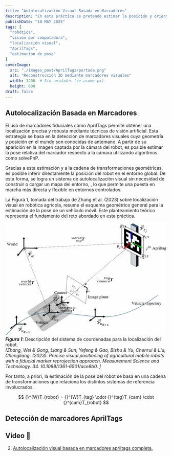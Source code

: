 ```yaml
---
title: "Autolocalización Visual Basada en Marcadores"
description: "En esta práctica se pretende estimar la posición y orientación de un robot en un entorno 2D mediante la detección de marcadores visuales AprilTags, aplicando técnicas de visión por computadora y transformaciones geométricas."
publishDate: "18 MAY 2025"
tags: [
  "robótica",
  "visión por computadora",
  "localización visual",
  "AprilTags",
  "estimación de pose"
]
coverImage:
  src: "./images_post/AprilTags/portada.png"
  alt: "Reconstrucción 3D mediante marcadores visuales"
  width: 1200  # Sin unidades (se asume px)
  height: 600
draft: false
---
```


## Autolocalización Basada en Marcadores
El uso de marcadores fiduciales como AprilTags permite obtener una localización precisa y robusta mediante técnicas de visión artificial. Esta estrategia se basa en la detección de marcadores visuales cuya geometría y posición en el mundo son conocidas de antemano. A partir de su aparición en la imagen captada por la cámara del robot, es posible estimar la pose relativa del marcador respecto a la cámara utilizando algoritmos como solvePnP.

Gracias a esta estimación y a la cadena de transformaciones geométricas, es posible inferir directamente la posición del robot en el entorno global. De esta forma, se logra un sistema de autolocalización visual sin necesidad de construir o cargar un mapa del entorno, , lo que permite una puesta en marcha más directa y flexible en entornos controlados.

La Figura 1, tomada del trabajo de Zhang et al. (2023) sobre localización visual en robótica agrícola, resume el esquema geométrico general para la estimación de la pose de un vehículo móvil. Este planteamiento teórico representa el fundamento del reto abordado en esta práctica.

![Info April Tags](./images_post/AprilTags/info_apriltags_redimensionada.png)
**_Figura 1_**: Descripción del sistema de coordenadas para la localización del robot.\
_[Zhang, Wei & Gong, Liang & Sun, Yefeng & Gao, Bishu & Yu, Chenrui & Liu, Chengliang. (2023). Precise visual positioning of agricultural mobile robots with a fiducial marker reprojection approach. Measurement Science and Technology. 34. 10.1088/1361-6501/ace8b0. ]_

Por tanto, a priori, la estimación de la pose del robot se basa en una cadena de transformaciones que relaciona los distintos sistemas de referencia involucrados.

<div align="center">
$$
{}^{W}T_{robot} = {}^{W}T_{tag} \cdot {}^{tag}T_{cam} \cdot {}^{cam}T_{robot}
$$
</div>

## Detección de marcadores AprilTags

## Vídeo 🎥
2. [Autolocalización visual basada en marcadores apriltags completa.](https://youtu.be/UpFAeQSnzSg)